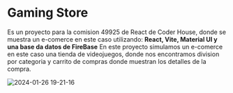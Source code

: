 # Gaming Store

Es un proyecto para la comision 49925 de React de Coder House, donde se muestra un e-comerce en este caso utilizando: **React, Vite, Material UI y una base da datos de FireBase**
En este proyecto simulamos un e-comerce en este caso una tienda de videojuegos, donde nos encontramos division por categoria y carrito de compras donde muestran los detalles de la compra.


![2024-01-26 19-21-16](https://github.com/MauriGB/GamingStoreMauricioGastaldo/assets/113625965/9e2ccf24-2b8a-48b9-9350-3aa06b4729b7)
